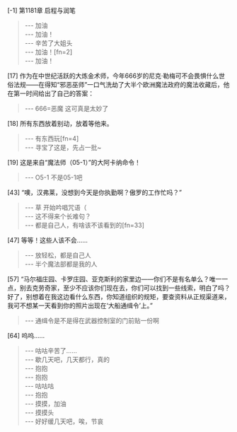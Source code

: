 
[-1] 第1181章 启程与润笔
>--- 加油<br>
>--- 加油！<br>
>--- 辛苦了大姐头<br>
>--- 加油！[fn=2]<br>
>--- 加油！<br>

[17] 作为在中世纪活跃的大炼金术师，今年666岁的尼克·勒梅可不会畏惧什么世俗法规——在得知“邪恶巫师”一口气洗劫了大半个欧洲魔法政府的魔法收藏后，他在第一时间给出了自己的答案：
>--- 666=恶魔
这可真是太妙了<br>

[18] 所有东西放着别动，放着等他来。
>--- 有东西玩[fn=4]<br>
>--- 寻宝了这是，先占一批~<br>

[19] 这是来自“魔法师（05-1）”的大阿卡纳命令！
>--- O5-1
不是05-1吧<br>

[43] “噢，汉弗莱，没想到今天是你执勤啊？傲罗的工作忙吗？”
>--- 草 开始吟唱咒语（<br>
>--- 这不得来个长难句？<br>
>--- 都是自己人，有啥该不该看到的[fn=33]<br>

[47] 等等！这些人该不会……
>--- 放轻松，都是自己人<br>
>--- 半个魔法部都是我的人<br>

[57] “马尔福庄园、卡罗庄园、亚克斯利的家里边——你们不是有名单么？唯一一点，别去克劳奇家，至少不应该你们现在去，你们可以找到一些线索，明白了吗？好了，别想着在我这边看什么东西，你知道组织的规矩，要查资料从正规渠道来，我可不想某一天看到你的照片出现在‘大船通缉令’上。”
>--- 通缉令是不是得在武器控制室的门前贴一份啊<br>

[64] 呜呜……
>--- 咕咕辛苦了……<br>
>--- 歇几天吧，几天都行，真的<br>
>--- 抱抱<br>
>--- 抱抱<br>
>--- 咕咕咕<br>
>--- 抱抱<br>
>--- 摸摸，加油<br>
>--- 摸摸头<br>
>--- 好好缓几天吧，唉，节哀<br>

